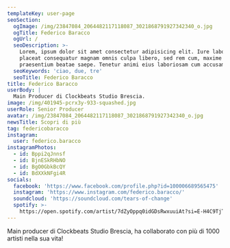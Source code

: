 ```yaml
---
templateKey: user-page
seoSection:
  ogImage: /img/23847084_2064482117118087_3021868791927342340_o.jpg
  ogTitle: Federico Baracco
  ogUrl: /
  seoDescription: >-
    Lorem, ipsum dolor sit amet consectetur adipisicing elit. Iure laboriosam
    placeat consequatur magnam omnis culpa libero, sed rem cum, maxime veniam
    praesentium beatae saepe. Tenetur animi eius laboriosam cum accusamus.
  seoKeywords: 'ciao, due, tre'
  seoTitle: Federico Baracco
title: Federico Baracco
userBody: |
  Main Producer di Clockbeats Studio Brescia. 
image: /img/401945-pcrx3y-933-squashed.jpg
userRole: Senior Producer
avatar: /img/23847084_2064482117118087_3021868791927342340_o.jpg
newsTitle: Scopri di più
tag: federicobaracco
instagram:
  user: federico.baracco
instagramPhotos:
  - id: Bppi2qJnnsf
  - id: BjnESkRHbNO
  - id: BgO0GbkBcQY
  - id: BdXXkNFgi4R
socials:
  facebook: 'https://www.facebook.com/profile.php?id=100006689565475'
  instagram: 'https://www.instagram.com/federico.baracco/'
  soundcloud: 'https://soundcloud.com/tears-of-change'
  spotify: >-
    https://open.spotify.com/artist/7dZyOppq0idGDsRwxuuiAt?si=E-H4C9TjTpedc3tHSy_Jlw
---
```

Main producer di Clockbeats Studio Brescia, ha collaborato con più di 1000 artisti nella sua vita!
